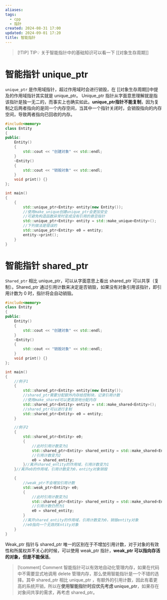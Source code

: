 ```yaml
---
aliases: 
tags:
  - cpp
  - 指针
created: 2024-08-31 17:00
updated: 2024-09-01 17:20
title: 智能指针
---
```


> [!TIP] TIP💡 
>  关于智能指针中的基础知识可以看一下 [[对象生存周期]]
# 智能指针 unique_ptr
`unique_ptr` 是作用域指针，超过作用域时会进行销毁，在 [[对象生存周期]]中提及的作用域指针其实就是 unique_ptr。
Unique_ptr 指针从字面意思理解就是指该指针是独一无二的，而事实上也确实如此。**unique_ptr指针不能复制**，因为复制之后两者指向的是同一个内存空间，当其中一个指针关闭时，会销毁指向的内存空间，导致两者指向已回收的内存。
```cpp
#include<memory>
class Entity
{
public:
    Entity()
    {
        std::cout << "创建对象" << std::endl;
    }
    ~Entity()
    {
        std::cout << "销毁对象" << std::endl;
    }
    void print() {}
};

int main()
{
    {
        std::unique_ptr<Entity> entity(new Entity());
        //使用make_unique创建unique_ptr会更加安全
        //可避免构造函数异常时变成没有引用的悬空指针
        std::unique_ptr<Entity> entity = std::make_unique<Entity>();
		//下列做法是错误的
		std::unique_ptr<Entity> e0 = entity;    
        entity->print();
    }
}
```
# 智能指针 shared_ptr
`Shared_ptr` 相比 unique_ptr，可以从字面意思上看出 shared_ptr 可以共享（复制）。Shared_ptr 通过引用计数来决定是否销毁，如果没有对象引用该指针，即引用计数为 0 时，指针将会自动销毁。

```cpp
#include<memory>
class Entity
{
public:
    Entity()
    {
        std::cout << "创建对象" << std::endl;
    }
    ~Entity()
    {
        std::cout << "销毁对象" << std::endl;
    }
    void print() {}
};

int main()
{
	//例子1
    {
        std::shared_ptr<Entity> entity(new Entity());
		//shared_ptr需要分配额外内存给控制块，记录引用计数
		//使用make_shared可以更高效地分配内存
        std::shared_ptr<Entity> entity = std::make_shared<Entity>();
		//shared_ptr可以进行复制
		std::shared_ptr<Entity> e0 = entity;
    }

	//例子2
	{
		std::shared_ptr<Entity> e0;
		{
			//此时引用计数变为1
			std::shared_ptr<Entity> shared_entity = std::make_shared<Entity>();
			//引用计数变为2
			e0 = shared_entity;
		}//离开shared_entity的作用域，引用计数变为1
	}//离开e0的作用域，引用计数变为0，entity对象销毁

	{
		//weak_ptr不会增加引用计数
		std::weak_ptr<Entity> e0;
	    {
	  		//此时引用计数变为1
	  		std::shared_ptr<Entity> shared_entity = std::make_shared<Entity>();
	  		//引用计数仍然为1
	  		e0 = shared_entity;
	  	}
	  	//离开shared_entity的作用域，引用计数变为0，销毁entity对象
	  	//e0指向一个无效的Entity对象
	}
}
```
Weak_ptr 指针与 shared_ptr 唯一的区别在于不增加引用计数，对于对象的有效性和所属权并不关心的时候，可以使用 weak_ptr 指针，**weak_ptr 可以指向存活的对象，但是不能保活**。
> [!comment] Comment 
>  智能指针可以有效地自动化管理内存，如果在代码中不需要显式地调用 delete 管理内存，那么使用智能指针是一个不错的选择。其中 shared_ptr 相比 unique_ptr ，有额外的引用计数，因此有着更高的系统开销，所以在**使用智能指针时应优先考虑 unique_ptr**，如果存在对象间共享的需求，再考虑 shared_ptr。
